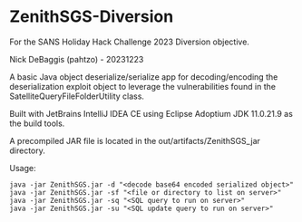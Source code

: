 # ZenithSGS-Diversion
For the SANS Holiday Hack Challenge 2023 Diversion objective.

Nick DeBaggis (pahtzo) - 20231223

A basic Java object deserialize/serialize app for decoding/encoding the deserialization exploit object
to leverage the vulnerabilities found in the SatelliteQueryFileFolderUtility class.

Built with JetBrains IntelliJ IDEA CE using Eclipse Adoptium JDK 11.0.21.9 as the build tools.

A precompiled JAR file is located in the out/artifacts/ZenithSGS_jar directory.

Usage:
```
java -jar ZenithSGS.jar -d "<decode base64 encoded serialized object>"
java -jar ZenithSGS.jar -sf "<file or directory to list on server>"
java -jar ZenithSGS.jar -sq "<SQL query to run on server>"
java -jar ZenithSGS.jar -su "<SQL update query to run on server>"
```

